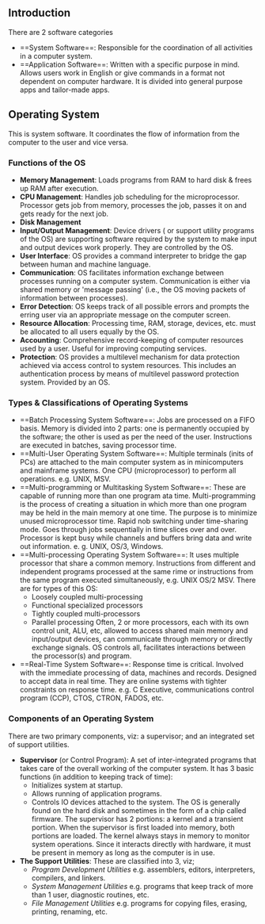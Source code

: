 ## Introduction
There are 2 software categories
- ==System Software==: Responsible for the coordination of all activities in a computer system.
- ==Application Software==: Written with a specific purpose in mind. Allows users work in English or give commands in a  format not dependent on computer hardware. It is divided into general purpose apps and tailor-made apps.
## Operating System
This is system software. It coordinates the flow of information from the computer to the user and vice versa.
### Functions of the OS
- **Memory Management**: Loads programs from RAM to hard disk & frees up RAM after execution.
- **CPU Management**: Handles job scheduling for the microprocessor. Processor gets job from memory, processes the job, passes it on and gets ready for the next job.
- **Disk Management**
- **Input/Output Management**: Device drivers ( or support utility programs of the OS) are supporting software required by the system to make input and output devices work properly. They are controlled by the OS.
- **User Interface**: OS provides a command interpreter to bridge the gap between human and machine language.
- **Communication**: OS facilitates information exchange between processes running on a computer system. Communication is either via shared memory or 'message passing' (i.e., the OS moving packets of information between processes).
- **Error Detection**: OS keeps track of all possible errors and prompts the erring user via an appropriate message on the computer screen.
- **Resource Allocation**: Processing time, RAM, storage, devices, etc. must be allocated to all users equally by the OS.
- **Accounting**: Comprehensive record-keeping of computer resources used by a user. Useful for improving computing services.
- **Protection**: OS provides a multilevel mechanism for data protection achieved via access control to system resources. This includes an authentication process by means of multilevel password protection system. Provided by an OS.
### Types & Classifications of Operating Systems
- ==Batch Processing System Software==: Jobs are processed on a FIFO basis. Memory is divided into 2 parts: one is permanently occupied by the software; the other is used as per the need of the user. Instructions are executed in batches, saving processor time.
- ==Multi-User Operating System Software==: Multiple terminals (inits of PCs) are attached to the main computer system as in minicomputers and mainframe systems. One CPU (microprocessor) to perform all operations. e.g. UNIX, MSV.
- ==Multi-programming or Multitasking System Software==: These are capable of running more than one program ata  time. Multi-programming is the process of creating a situation in which more than one program may be held in the main memory at one time. The purpose is to minimize unused microprocessor time. Rapid nob switching under time-sharing mode. Goes through jobs sequentially in time slices over and over. Processor is kept busy while channels and buffers bring data and write out information. e. g. UNIX, OS/3, Windows.
- ==Multi-processing Operating System Software==: It uses multiple processor that share a common memory. Instructions from different and independent programs processed at the same rime or instructions from the same program executed simultaneously, e.g. UNIX OS/2 MSV. There are for types of this OS:
	- Loosely coupled multi-processing
	- Functional specialized processors
	- Tightly coupled multi-processors
	- Parallel processing
	Often, 2 or more processors, each with its own control unit, ALU, etc, allowed to access shared main memory and input/output devices, can communicate through memory or directly exchange signals. OS controls all, facilitates interactions between the processor(s) and program.
- ==Real-Time System Software==: Response time is critical. Involved with the immediate processing of data, machines and records. Designed to accept data in real time. They are online systems with tighter constraints on response time. e.g. C Executive, communications control program (CCP), CTOS, CTRON, FADOS, etc.
### Components of an Operating System
There are two primary components, viz: a supervisor; and an integrated set of support utilities.
- **Supervisor** (or Control Program): A set of inter-integrated programs that takes care of the overall working of the computer system. It has 3 basic functions (in addition to keeping track of time):
	- Initializes system at startup.
	- Allows running of application programs.
	- Controls IO devices attached to the system.
	The OS is generally found on the hard disk and sometimes in the form of a chip called firmware. The supervisor has 2 portions: a kernel and a transient portion. When the supervisor is first loaded into memory, both portions are loaded. The kernel always stays in memory to monitor system operations. Since it interacts directly with hardware, it must be present in memory as long as the computer is in use.
- **The Support Utilities**: These are classified into 3, viz;
	- _Program Development Utilities_ e.g. assemblers, editors, interpreters, compilers, and linkers.
	- _System Management Utilities_ e.g. programs that keep track of more than 1 user, diagnostic routines, etc.
	- _File Management Utilities_ e.g. programs for copying files, erasing, printing, renaming, etc.